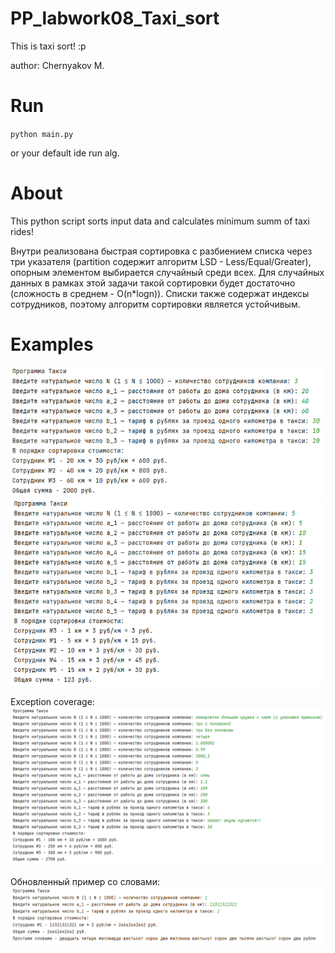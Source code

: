 # PP_labwork08_Taxi_sort
This is taxi sort! :p

author: Chernyakov M.

# Run

`python main.py`

or your default ide run alg.

# About

This python script sorts input data and calculates minimum summ of taxi rides!

Внутри реализована быстрая сортировка с разбиением списка через три указателя (partition содержит алгоритм LSD - Less/Equal/Greater), опорным элементом выбирается случайный среди всех. Для случайных данных в рамках этой задачи такой сортировки будет достаточно (сложность в среднем - O(n*logn)).
Списки также содержат индексы сотрудников, поэтому алгоритм сортировки является устойчивым.

# Examples

![Example image1](https://github.com/mruax/PP_labwork08_Taxi_sort/blob/master/src/example1.png?raw=true)
![Example image2](https://github.com/mruax/PP_labwork08_Taxi_sort/blob/master/src/example2.png?raw=true)

Exception coverage:
![Example image3](https://github.com/mruax/PP_labwork08_Taxi_sort/blob/master/src/example3.png?raw=true)

Обновленный пример со словами:
![Example image4](https://github.com/mruax/PP_labwork08_Taxi_sort/blob/master/src/example4.png?raw=true)
